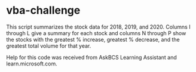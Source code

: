 # vba-challenge
This script summarizes the stock data for 2018, 2019, and 2020. Columns I through L give a summary for each stock and columns N through P show the stocks with the greatest % increase, greatest % decrease, and the greatest total volume for that year.

Help for this code was received from AskBCS Learning Assistant and learn.microsoft.com.
